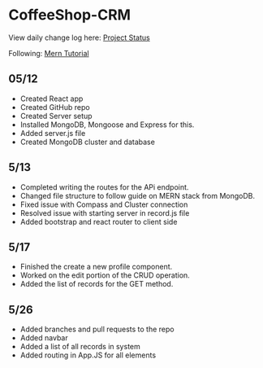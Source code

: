 # CoffeeShop-CRM

View daily change log here: [Project Status](https://docs.google.com/document/d/1r2VE8agbp9JnYRzFm4UsYNEeDTkDTzOd_RltRq_51a8/edit?usp=sharing)

Following: [Mern Tutorial](https://www.mongodb.com/languages/mern-stack-tutorial)

## 05/12

- Created React app
- Created GitHub repo
- Created Server setup 
- Installed MongoDB, Mongoose and Express for this.
- Added server.js file
- Created MongoDB cluster and database

## 5/13
- Completed writing the routes for the APi endpoint.
- Changed file structure to follow guide on MERN stack from MongoDB.
- Fixed issue with Compass and Cluster connection
- Resolved issue with starting server in record.js file
- Added bootstrap and react router to client side

## 5/17
- Finished the create a new profile component.
- Worked on the edit portion of the CRUD operation.
- Added the list of records for the GET method. 

## 5/26
- Added branches and pull requests to the repo
- Added navbar
- Added a list of all records in system
- Added routing in App.JS for all elements

